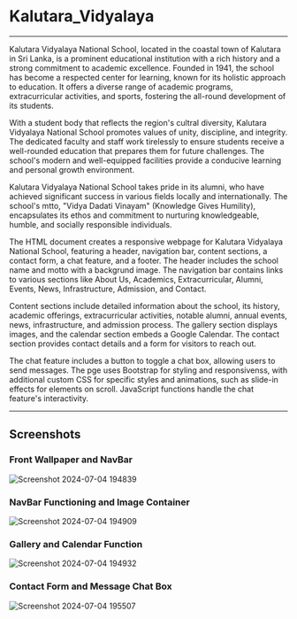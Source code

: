 # Kalutara_Vidyalaya

<hr>

Kalutara Vidyalaya National School, located in the coastal town of Kalutara in Sri Lanka, is a prominent educational institution with a rich history and a strong commitment to academic excellence. Founded in 1941, the school has become a respected center for learning, known for its holistic approach to education. It offers a diverse range of academic programs, extracurricular activities, and sports, fostering the all-round development of its students.

With a student body that reflects the region's cultral diversity, Kalutara Vidyalaya National School promotes values of unity, discipline, and integrity. The dedicated faculty and staff work tirelessly to ensure students receive a well-rounded education that prepares them for future challenges. The school's modern and well-equipped facilities provide a conducive learning and personal growth environment.

Kalutara Vidyalaya National School takes pride in its alumni, who have achieved significant success in various fields locally and internationally. The school's mtto, "Vidya Dadati Vinayam" (Knowledge Gives Humility), encapsulates its ethos and commitment to nurturing knowledgeable, humble, and socially responsible individuals.

The HTML document creates a responsive webpage for Kalutara Vidyalaya National School, featuring a header, navigation bar, content sections, a contact form, a chat feature, and a footer. The header includes the school name and motto with a backgrund image. The navigation bar contains links to various sections like About Us, Academics, Extracurricular, Alumni, Events, News, Infrastructure, Admission, and Contact.

Content sections include detailed information about the school, its history, academic offerings, extracurricular activities, notable alumni, annual events, news, infrastructure, and admission process. The gallery section displays images, and the calendar section embeds a Google Calendar. The contact section provides contact details and a form for visitors to reach out.

The chat feature includes a button to toggle a chat box, allowing users to send messages. The pge uses Bootstrap for styling and responsivenss, with additional custom CSS for specific styles and animations, such as slide-in effects for elements on scroll. JavaScript functions handle the chat feature's interactivity.

<hr>

## Screenshots 

### Front Wallpaper and NavBar

![Screenshot 2024-07-04 194839](https://github.com/devindu22/Kalutara_Vidyalaya/assets/114844896/85e332fa-5990-4dc9-ae62-d3c3d632d9ee)

### NavBar Functioning and Image Container

![Screenshot 2024-07-04 194909](https://github.com/devindu22/Kalutara_Vidyalaya/assets/114844896/a16c64a7-0754-4832-9ee9-e2f5515bde0c)

### Gallery and Calendar Function

![Screenshot 2024-07-04 194932](https://github.com/devindu22/Kalutara_Vidyalaya/assets/114844896/8c99217d-e4a5-452d-a331-e51c1df0d6a9)

### Contact Form and Message Chat Box

![Screenshot 2024-07-04 195507](https://github.com/devindu22/Kalutara_Vidyalaya/assets/114844896/e69bd824-a50d-459b-87b7-891ac2865762)
